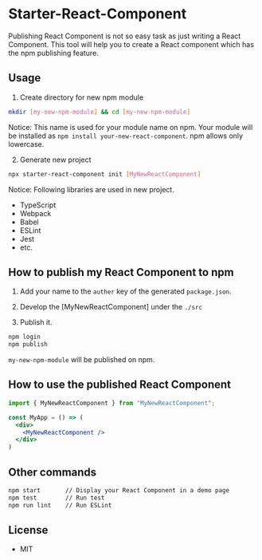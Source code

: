 # Starter-React-Component

Publishing React Component is not so easy task as just writing a React Component. This tool will help you to create a React component which has the npm publishing feature.

## Usage

1. Create directory for new npm module

```sh
mkdir [my-new-npm-module] && cd [my-new-npm-module] 
```

Notice: This name is used for your module name on npm. Your module will be installed as `npm install your-new-react-component`. npm allows only lowercase.

2. Generate new project

```sh
npx starter-react-component init [MyNewReactComponent]
```

Notice: Following libraries are used in new project.

  - TypeScript
  - Webpack
  - Babel
  - ESLint
  - Jest
  - etc.

## How to publish my React Component to npm

1. Add your name to the `auther` key of the generated `package.json`.

2. Develop the [MyNewReactComponent] under the `./src`

3. Publish it.

```sh
npm login
npm publish
```

`my-new-npm-module` will be published on npm.

## How to use the published React Component

```jsx
import { MyNewReactComponent } from "MyNewReactComponent";

const MyApp = () => (
  <div>
    <MyNewReactComponent />
  </div>
)
```

## Other commands

```sh
npm start       // Display your React Component in a demo page
npm test        // Run test
npm run lint    // Run ESLint
```

## License

- MIT

